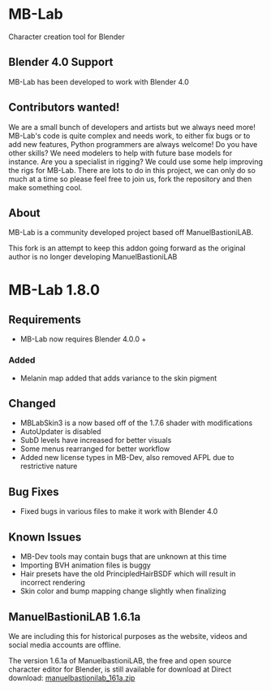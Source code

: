 # MB-Lab

Character creation tool for Blender

## Blender 4.0 Support

MB-Lab has been developed to work with Blender 4.0

## Contributors wanted!

We are a small bunch of developers and artists but we always need more! MB-Lab's code is quite complex and needs work, to either fix bugs or to add new features, Python programmers are always welcome! Do you have other skills? We need modelers to help with future base models for instance. Are you a specialist in rigging? We could use some help improving the rigs for MB-Lab. There are lots to do in this project, we can only do so much at a time so please feel free to join us, fork the repository and then make something cool.

## About

MB-Lab is a community developed project based off ManuelBastioniLAB.

This fork is an attempt to keep this addon going forward as the original author is no longer developing ManuelBastioniLAB

# MB-Lab 1.8.0

## Requirements

- MB-Lab now requires Blender 4.0.0 +

### Added

- Melanin map added that adds variance to the skin pigment

## Changed

- MBLabSkin3 is a now based off of the 1.7.6 shader with modifications
- AutoUpdater is disabled
- SubD levels have increased for better visuals
- Some menus rearranged for better workflow
- Added new license types in MB-Dev, also removed AFPL due to restrictive nature

## Bug Fixes

- Fixed bugs in various files to make it work with Blender 4.0

## Known Issues

- MB-Dev tools may contain bugs that are unknown at this time
- Importing BVH animation files is buggy
- Hair presets have the old PrincipledHairBSDF which will result in incorrect rendering
- Skin color and bump mapping change slightly when finalizing

## ManuelBastioniLAB 1.6.1a

We are including this for historical purposes as the website, videos and social media accounts are offline.

The version 1.6.1a of ManuelbastioniLAB, the free and open source character editor for Blender, is still available for download at Direct download: [manuelbastionilab_161a.zip](https://github.com/NumesSanguis/FACSvatar/releases/download/v0.3.4-alpha-release/manuelbastionilab_161a.zip)
